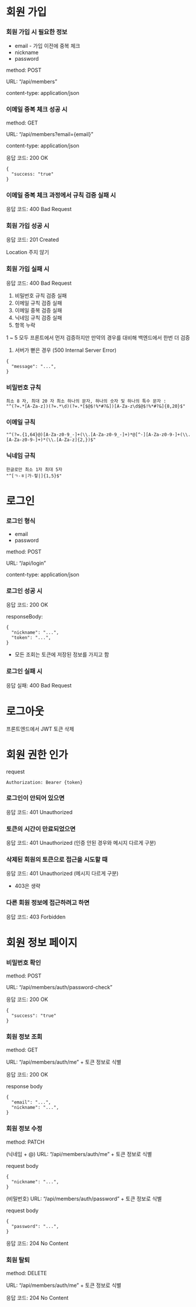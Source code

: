 # 회원 가입

### 회원 가입 시 필요한 정보

- email - 가입 이전에 중복 체크
- nickname
- password

method: POST

URL: “/api/members”

content-type: application/json

### 이메일 중복 체크 성공 시

method: GET

URL: “/api/members?email={email}”

content-type: application/json

응답 코드: 200 OK

```
{
  "success: "true"
}
```

### 이메일 중복 체크 과정에서 규칙 검증 실패 시

응답 코드: 400 Bad Request

### 회원 가입 성공 시

응답 코드: 201 Created

Location 주지 않기

### 회원 가입 실패 시

응답 코드: 400 Bad Request

1. 비밀번호 규칙 검증 실패
2. 이메일 규칙 검증 실패
3. 이메일 중복 검증 실패
4. 닉네임 규칙 검증 실패
5. 항목 누락

1 ~ 5 모두 프론트에서 먼저 검증하지만 만약의 경우를 대비해 백엔드에서 한번 더 검증

1. 서버가 뻗은 경우 (500 Internal Server Error)

```
{
  "message": "...",
}
```

### 비밀번호 규칙

```
최소 8 자, 최대 20 자 최소 하나의 문자, 하나의 숫자 및 하나의 특수 문자 :
"^(?=.*[A-Za-z])(?=.*\d)(?=.*[$@$!%*#?&])[A-Za-z\d$@$!%*#?&]{8,20}$"
```

### 이메일 규칙

```
"^(?=.{1,64}@)[A-Za-z0-9_-]+(\\.[A-Za-z0-9_-]+)*@[^-][A-Za-z0-9-]+(\\.[A-Za-z0-9-]+)*(\\.[A-Za-z]{2,})$"
```

### 닉네임 규칙

```
한글로만 최소 1자 최대 5자
"^[ㄱ-ㅎ|가-힣|]{1,5}$"
```

# 로그인

### 로그인 형식

- email
- password

method: POST

URL: “/api/login”

content-type: application/json

### 로그인 성공 시

응답 코드: 200 OK

responseBody:

```
{
  "nickname": "...",
  "token": "...",
}
```

- 모든 조회는 토큰에 저장된 정보를 가지고 함

### 로그인 실패 시

응답 실패: 400 Bad Request

# 로그아웃

프론트엔드에서 JWT 토큰 삭제

# 회원 권한 인가

request

```
Authorization: Bearer {token}
```

### 로그인이 안되어 있으면

응답 코드: 401 Unauthorized

### 토큰의 시간이 만료되었으면

응답 코드: 401 Unauthorized (인증 안된 경우와 메시지 다르게 구분)

### 삭제된 회원의 토큰으로 접근을 시도할 때

응답 코드: 401 Unauthorized (메시지 다르게 구분)

- 403은 생략

### 다른 회원 정보에 접근하려고 하면

응답 코드: 403 Forbidden

# 회원 정보 페이지

### 비밀번호 확인

method: POST

URL: “/api/members/auth/password-check”

응답 코드: 200 OK

```
{
  "success": "true"
}
```

### 회원 정보 조회

method: GET

URL: “/api/members/auth/me” + 토큰 정보로 식별

응답 코드: 200 OK

response body

```
{
  "email": "...",
  "nickname": "...",
}
```

### 회원 정보 수정

method: PATCH

(닉네임 + @) URL: “/api/members/auth/me” + 토큰 정보로 식별

request body

```
{
  "nickname": "...",
}
```

(비밀번호) URL: “/api/members/auth/password” + 토큰 정보로 식별

request body

```
{
  "password": "...",
}
```

응답 코드: 204 No Content

### 회원 탈퇴

method: DELETE

URL: “/api/members/auth/me” + 토큰 정보로 식별

응답 코드: 204 No Content
